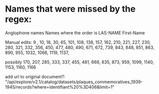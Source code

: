 # Names that were missed by the regex:

Anglophone names
Names where the order is LAS-NAME First-Name

Manual edits:
9 , 10, 18, 30, 65, 101, 108, 138, 157, 162, 210, 221, 227, 230, 280, 321, 332,
356, 450, 477, 480, 490, 671, 672, 739, 843, 848, 851, 863, 890, 955, 1032, 1066, 1119, 1137,

possibly 170, 207, 285, 333, 337, 455, 481, 668, 835, 873, 959,
1099, 1140, 1153, 1160, 1166

add url to original document?: "/api/explore/v2.1/catalog/datasets/plaques_commemoratives_1939-1945/records?where=identifiant%20%3D406&limit=1"

